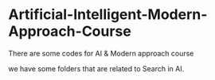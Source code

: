 # Artificial-Intelligent-Modern-Approach-Course
There are some codes for AI &amp; Modern approach course 

we have some folders that are related to Search in AI.
